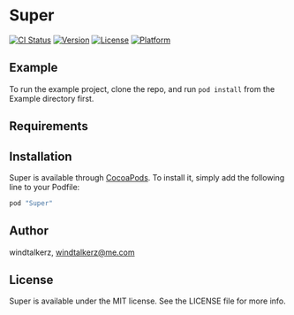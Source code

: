 # Super

[![CI Status](http://img.shields.io/travis/windtalkerz/Super.svg?style=flat)](https://travis-ci.org/windtalkerz/Super)
[![Version](https://img.shields.io/cocoapods/v/Super.svg?style=flat)](http://cocoapods.org/pods/Super)
[![License](https://img.shields.io/cocoapods/l/Super.svg?style=flat)](http://cocoapods.org/pods/Super)
[![Platform](https://img.shields.io/cocoapods/p/Super.svg?style=flat)](http://cocoapods.org/pods/Super)

## Example

To run the example project, clone the repo, and run `pod install` from the Example directory first.

## Requirements

## Installation

Super is available through [CocoaPods](http://cocoapods.org). To install
it, simply add the following line to your Podfile:

```ruby
pod "Super"
```

## Author

windtalkerz, windtalkerz@me.com

## License

Super is available under the MIT license. See the LICENSE file for more info.
